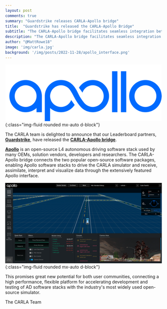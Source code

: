```yaml
---
layout: post
comments: true
summary: "Guardstrike releases CARLA-Apollo bridge"
title:  "Guardstrike has released the CARLA-Apollo Bridge"
subtitle: "The CARLA-Apollo bridge facilitates seamless integration between the CARLA simulator and the Apollo autonomous driving research platform"
description: "The CARLA-Apollo bridge facilitates seamless integration between the CARLA simulator and the Apollo autonomous driving research platformt"
author: "@MattRowe18"
image: 'img/carla.jpg'
background: '/img/posts/2022-11-28/apollo_interface.png'
---
```


![apollo logo](/img/posts/2022-11-28/apollo_logo.png){:class="img-fluid rounded mx-auto d-block"}

The CARLA team is delighted to announce that our Leaderboard partners, [__Guardstrike__](https://guardstrike.com/), have released the [__CARLA-Apollo bridge__](https://github.com/guardstrikelab/carla_apollo_bridge). 

[__Apollo__](https://github.com/guardstrikelab/apollo) is an open-source L4 autonomous driving software stack used by many OEMs, solution vendors, developers and researchers. The CARLA-Apollo bridge connects the two popular open-source software packages, enabling Apollo software stacks to drive the CARLA simulator and receive, assimilate, interpret and visualize data through the extensively featured Apollo interface. 

![apollo interface](/img/posts/2022-11-28/apollo_interface.png){:class="img-fluid rounded mx-auto d-block"}


This promises great new potential for both user communities, connecting a high performance, flexible platform for accelerating development and testing of AD software stacks with the industry's most widely used open-source simulator. 

The CARLA Team
